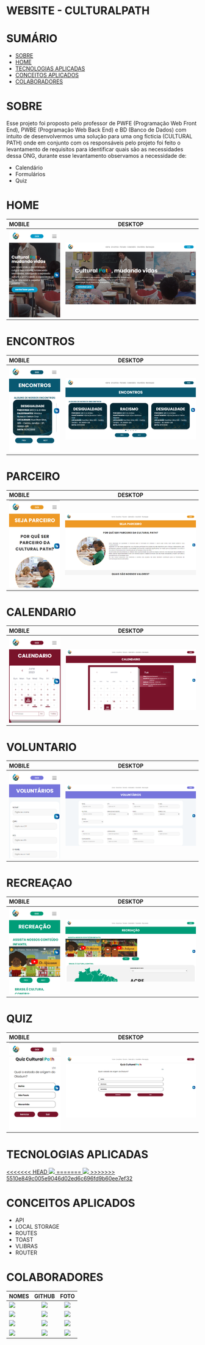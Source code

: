 # WEBSITE - CULTURALPATH

<div>   
<h1>SUMÁRIO</h1>

- [SOBRE](#sobre)
- [HOME](#home)
- [TECNOLOGIAS APLICADAS](#tecnologias-aplicadas)
- [CONCEITOS APLICADOS](#conceitos-aplicados)
- [COLABORADORES](#colaboradores)

</div>

<h1>SOBRE</h1>

Esse projeto foi proposto pelo professor de PWFE (Programação Web Front End), PWBE (Programação Web Back End) e BD (Banco de Dados) com intuito de desenvolvermos uma solução para uma ong ficticia (CULTURAL PATH) onde em conjunto com os responsáveis pelo projeto foi feito o levantamento de requisitos para identificar quais são as necessidades dessa ONG, durante esse levantamento observamos a necessidade de: 

- Calendário
- Formulários
- Quiz

# HOME
| MOBILE                                     |             DESKTOP             |
| :----------------------------------------- | :-----------------------------: |
| <a href="#"><img heigth="400" src="./img/readme/home-mobile.png"/></a> | <a href="#"><img heigth="400" src="./img/readme/home-desktop.png"  /></a> |
# ENCONTROS
| MOBILE                                     |             DESKTOP             |
| :----------------------------------------- | :-----------------------------: |
| <a href="#"><img heigth="400" src="./img/readme/encontros-mobile.png"/></a> | <a href="#"><img heigth="400" src="./img/readme/encontros-desktop.png"  /></a> |

# PARCEIRO
| MOBILE                                     |             DESKTOP             |
| :----------------------------------------- | :-----------------------------: |
| <a href="#"><img heigth="400" src="./img/readme/parceiro-mobile.png"/></a> | <a href="#"><img heigth="400" src="./img/readme/parceiro-desktop.png"  /></a> |
# CALENDARIO
| MOBILE                                     |             DESKTOP             |
| :----------------------------------------- | :-----------------------------: |
| <a href="#"><img heigth="400" src="./img/readme/calendario-mobile.png"/></a> | <a href="#"><img heigth="400" src="./img/readme/calendario-desktop.png"  /></a> |
# VOLUNTARIO
| MOBILE                                     |             DESKTOP             |
| :----------------------------------------- | :-----------------------------: |
| <a href="#"><img heigth="400" src="./img/readme/voluntarios-mobile.png"/></a> | <a href="#"><img heigth="400" src="./img/readme/voluntarios-desktop.png"  /></a> |
# RECREAÇAO
| MOBILE                                     |             DESKTOP             |
| :----------------------------------------- | :-----------------------------: |
| <a href="#"><img heigth="400" src="./img/readme/recreacao-mobile.png"/></a> | <a href="#"><img heigth="400" src="./img/readme/recreacao-desktop.png"  /></a> |
# QUIZ
| MOBILE                                     |             DESKTOP             |
| :----------------------------------------- | :-----------------------------: |
| <a href="#"><img heigth="400" src="./img/readme/quiz-mobile.png"/></a> | <a href="#"><img heigth="400" src="./img/readme/quiz-desktop.png"  /></a> |


   <h1>TECNOLOGIAS APLICADAS</h1>
       <a href="https://skillicons.dev">
<<<<<<< HEAD
      <img src="https://skillicons.dev/icons?i=vscode,github,git,firebase,prisma,express,&theme=dark" />
=======
      <img src="https://skillicons.dev/icons?i=vscode,github,git,js,nodejs,html,css,firebase,&theme=dark" />
>>>>>>> 5510e849c005e9046d02ed6c696fd9b60ee7ef32
    </a>
    
<h1>CONCEITOS APLICADOS</h1>   
<div>

- API
- LOCAL STORAGE
- ROUTES
- TOAST
- VLIBRAS
- ROUTER



</div>
   <h1>COLABORADORES</h1>

| NOMES                                                                                                                                                                                      |                                                     GITHUB                                                      |                                       FOTO                                       |
| :----------------------------------------------------------------------------------------------------------------------------------------------------------------------------------------- | :-------------------------------------------------------------------------------------------------------------: | :------------------------------------------------------------------------------: |
| <a href="https://github.com/VINICIUSNUNES137"><img src="https://img.shields.io/badge/DESENVOLVEDOR-VINICIUS%20NUNES-informational?style=for-the-badge&logo=appveyorlabelColor=FF00FF"></a> | <a href="https://github.com/VINICIUSNUNES137"><img src="https://skillicons.dev/icons?i=github&theme=dark"/></a> | <img src="https://avatars.githubusercontent.com/u/90266473?v=4" height="50"></a> |
| <a href="https://github.com/Kaue-code30"><img src="https://img.shields.io/badge/DESENVOLVEDOR-KAUE%20LIMA%20-informational?style=for-the-badge&logo=appveyorlabelColor=FF00FF"></a>      | <a href="https://github.com/Kaue-code30"><img src="https://skillicons.dev/icons?i=github&theme=dark"/></a> | <img src="https://avatars.githubusercontent.com/u/109984995?v=4" height="50"></a> |
| <a href="https://github.com/Cotilen"><img src="https://img.shields.io/badge/DESENVOLVEDOR-CLEITON%20CRUZ-informational?style=for-the-badge&logo=appveyorlabelColor=FF00FF"></a>      | <a href="https://github.com/Cotilen"><img src="https://skillicons.dev/icons?i=github&theme=dark"/></a> | <img src="https://avatars.githubusercontent.com/u/109962577?v=4" height="50"></a> |
| <a href="https://github.com/Ma7hs"><img src="https://img.shields.io/badge/DESENVOLVEDOR-MATHEUS%20SIQUEIRA%20-informational?style=for-the-badge&logo=appveyorlabelColor=FF00FF"></a>      | <a href="https://github.com/Ma7hs"><img src="https://skillicons.dev/icons?i=github&theme=dark"/></a> | <img src="https://avatars.githubusercontent.com/u/87048682?v=4" height="50"></a> |
